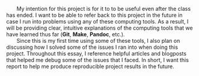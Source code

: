 

&nbsp;&nbsp;&nbsp;&nbsp;&nbsp;&nbsp; My intention for this project is for it to to be useful even after the class has ended. I want to be able to refer back to this project in the future in case I run into problems using any of these computing tools.  As a result, I will be providing clear, intuitive explanations of the computing tools that we have learned thus far (**Git**, **Make**, **Pandoc**, etc.).  
&nbsp;&nbsp;&nbsp;&nbsp;&nbsp;&nbsp; Since this is my first time using some of these tools, I also plan on discussing how I solved some of the issues I ran into when doing this project. Throughout this essay, I reference helpful articles and blogposts that helped me debug some of the issues that I faced.  In short, I want this report to help me produce reproducible project results in the future. 
